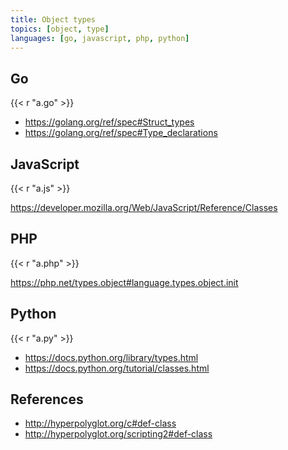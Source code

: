 ```yaml
---
title: Object types
topics: [object, type]
languages: [go, javascript, php, python]
---
```


## Go

{{< r "a.go" >}}

- <https://golang.org/ref/spec#Struct_types>
- <https://golang.org/ref/spec#Type_declarations>

## JavaScript

{{< r "a.js" >}}

<https://developer.mozilla.org/Web/JavaScript/Reference/Classes>

## PHP

{{< r "a.php" >}}

<https://php.net/types.object#language.types.object.init>

## Python

{{< r "a.py" >}}

- <https://docs.python.org/library/types.html>
- <https://docs.python.org/tutorial/classes.html>

## References

- <http://hyperpolyglot.org/c#def-class>
- <http://hyperpolyglot.org/scripting2#def-class>

